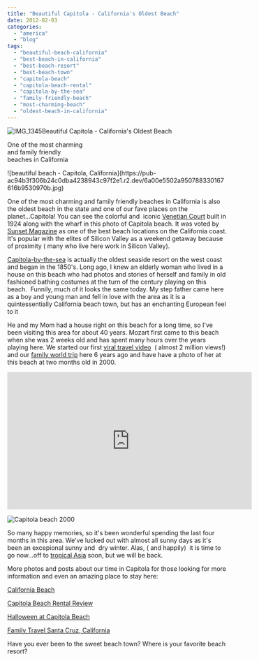 ```yaml
---
title: "Beautiful Capitola - California's Oldest Beach"
date: 2012-02-03
categories: 
  - "america"
  - "blog"
tags: 
  - "beautiful-beach-california"
  - "best-beach-in-california"
  - "best-beach-resort"
  - "best-beach-town"
  - "capitola-beach"
  - "capitola-beach-rental"
  - "capitola-by-the-sea"
  - "family-friendly-beach"
  - "most-charming-beach"
  - "oldest-beach-in-california"
---
```


![IMG_1345](https://pub-ac94b3f306b24c0dba4238943c97f2e1.r2.dev/6a00e5502a950788330167616b948e970b.jpg)Beautiful Capitola - 
California's Oldest Beach

One of the most charming  
and family friendly  
beaches in California

<!--more--> ![beautiful beach - Capitola, California](https://pub-ac94b3f306b24c0dba4238943c97f2e1.r2.dev/6a00e5502a950788330167616b9530970b.jpg)  
  
One of the most charming and family friendly beaches in California is also the oldest beach in the state and one of our fave places on the planet...Capitola! You can see the colorful and  iconic [Venetian Court](http://en.wikipedia.org/wiki/Venetian_Court "Venetian court") built in 1924 along with the wharf in this photo of Capitola beach. It was voted by [Sunset Magazine](http://www.sunset.com/travel/ocean-towns-00400000040124/ "capitola beach in sunset magazine") as one of the best beach locations on the California coast. It's popular with the elites of Silicon Valley as a weekend getaway because of proximity ( many who live here work in Silicon Valley).  
  
[Capitola-by-the-sea](http://www.capitolavillage.com/ "Capitola california") is actually the oldest seaside resort on the west coast and began in the 1850's. Long ago, I knew an elderly woman who lived in a house on this beach who had photos and stories of herself and family in old fashioned bathing costumes at the turn of the century playing on this beach.  Funnily, much of it looks the same today. My step father came here as a boy and young man and fell in love with the area as it is a quintessentially California beach town, but has an enchanting European feel to it   
  
He and my Mom had a house right on this beach for a long time, so I've been visiting this area for about 40 years. Mozart first came to this beach when she was 2 weeks old and has spent many hours over the years playing here. We started our first [viral travel video](http://www.youtube.com/watch?v=wn9rDTZj-m4 "viral travel video around-the-world")  ( almost 2 million views!) and our [family world trip](http://soultravelers3new.local/2009/04/how-to-travel-the-world-as-a-digital-nomad-family.html "family world trip") here 6 years ago and have have a photo of her at this beach at two months old in 2000. 
  

<iframe src="http://www.youtube.com/embed/wn9rDTZj-m4?rel=0" frameborder="0" height="315" width="560"></iframe>

  
  
![Capitola beach 2000](https://pub-ac94b3f306b24c0dba4238943c97f2e1.r2.dev/6a00e5502a950788330168e66d125f970c.jpg)  
  
So many happy memories, so it's been wonderful spending the last four months in this area. We've lucked out with almost all sunny days as it's been an excepional sunny and  dry winter. Alas, ( and happily)  it is time to go now...off to [tropical Asia](http://soultravelers3new.local/2011/01/tropical-winter-home-in-penang-malaysia-location-indenpendent-digital-nomad-long-term-travel-tips-.html "tropical asia rental home") soon, but we will be back.  
  
More photos and posts about our time in Capitola for those looking for more information and even an amazing place to stay here:  
  

[California Beach](http://soultravelers3new.local/2012/01/california-beach-new-years-day.html "California beach")  
  
[Capitola Beach Rental Review](http://soultravelers3new.local/2011/01/homeaway-santa-cruz-beach-house-vacation-rental-review-best-family-friendly-lodging.html "Capitola beach rental review")  
  
[Halloween at Capitola Beach](http://soultravelers3new.local/2011/10/enchanting-halloween-california-style-1.html "Halloween California capitola beach")  
  
[Family Travel Santa Cruz, California](http://soultravelers3new.local/2010/10/family-travel-santa-cruz-california-beautiful-beach-house-homeaway-luxury-rental-home.html "family travel santa cruz california")

Have you ever been to the sweet beach town? Where is your favorite beach resort?
